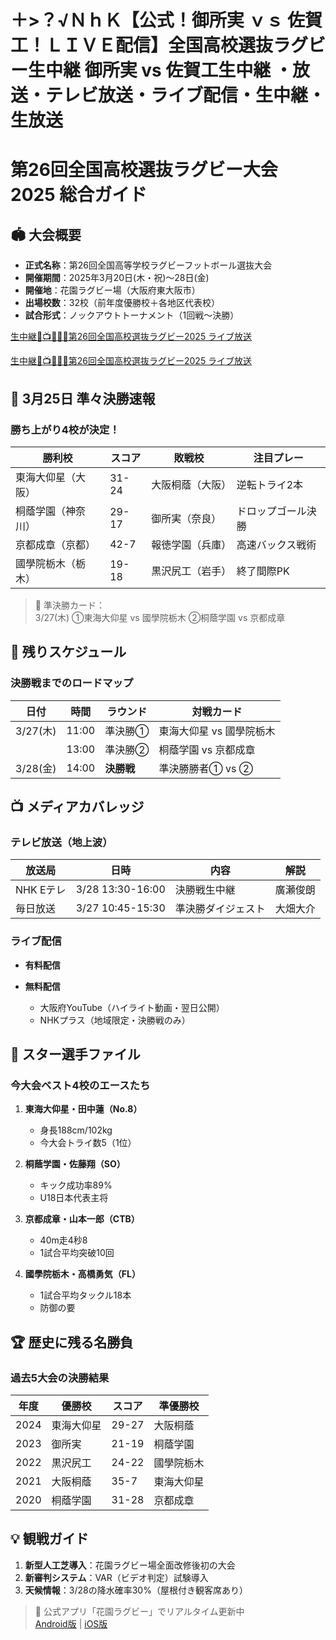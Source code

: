 # ＋>？√ＮｈＫ【公式！御所実 ｖｓ 佐賀工！ＬＩＶＥ配信】全国高校選抜ラグビー生中継 御所実 vs 佐賀工生中継 ・放送・テレビ放送・ライブ配信・生中継・生放送
# 第26回全国高校選抜ラグビー大会 2025 総合ガイド

## 🏟️ 大会概要
- **正式名称**：第26回全国高等学校ラグビーフットボール選抜大会
- **開催期間**：2025年3月20日(木・祝)～28日(金)
- **開催地**：花園ラグビー場（大阪府東大阪市）
- **出場校数**：32校（前年度優勝校＋各地区代表校）
- **試合形式**：ノックアウトトーナメント（1回戦～決勝）

[生中継🔴📺🏉👉🏻第26回全国高校選抜ラグビー2025 ライブ放送 ](https://jsports-hq.com/rugby/?mdr)

[生中継🔴📺🏉👉🏻第26回全国高校選抜ラグビー2025 ライブ放送 ](https://jsports-hq.com/rugby/?mdr)

## 📣 3月25日 準々決勝速報
### 勝ち上がり4校が決定！
| 勝利校 | スコア | 敗戦校 | 注目プレー |
|--------|--------|--------|------------|
| 東海大仰星（大阪） | 31-24 | 大阪桐蔭（大阪） | 逆転トライ2本 |
| 桐蔭学園（神奈川） | 29-17 | 御所実（奈良） | ドロップゴール決勝 |
| 京都成章（京都） | 42-7 | 報徳学園（兵庫） | 高速バックス戦術 |
| 國學院栃木（栃木） | 19-18 | 黒沢尻工（岩手） | 終了間際PK |

> 🏉 準決勝カード：  
> 3/27(木) ①東海大仰星 vs 國學院栃木 ②桐蔭学園 vs 京都成章

## 📅 残りスケジュール
### 決勝戦までのロードマップ
| 日付 | 時間 | ラウンド | 対戦カード |
|------|------|----------|------------|
| 3/27(木) | 11:00 | 準決勝① | 東海大仰星 vs 國學院栃木 |
| | 13:00 | 準決勝② | 桐蔭学園 vs 京都成章 |
| 3/28(金) | 14:00 | **決勝戦** | 準決勝勝者① vs ② |

## 📺 メディアカバレッジ
### テレビ放送（地上波）
| 放送局 | 日時 | 内容 | 解説 |
|--------|------|------|------|
| NHK Eテレ | 3/28 13:30-16:00 | 決勝戦生中継 | 廣瀬俊朗 |
| 毎日放送 | 3/27 10:45-15:30 | 準決勝ダイジェスト | 大畑大介 |

### ライブ配信
- **有料配信**
 

- **無料配信**
  - 大阪府YouTube（ハイライト動画・翌日公開）
  - NHKプラス（地域限定・決勝戦のみ）

## 🌟 スター選手ファイル
### 今大会ベスト4校のエースたち
1. **東海大仰星・田中蓮（No.8）**
   - 身長188cm/102kg
   - 今大会トライ数5（1位）

2. **桐蔭学園・佐藤翔（SO）**
   - キック成功率89%
   - U18日本代表主将

3. **京都成章・山本一郎（CTB）**
   - 40m走4秒8
   - 1試合平均突破10回

4. **國學院栃木・高橋勇気（FL）**
   - 1試合平均タックル18本
   - 防御の要

## 🏆 歴史に残る名勝負
### 過去5大会の決勝結果
| 年度 | 優勝校 | スコア | 準優勝校 |
|------|--------|--------|----------|
| 2024 | 東海大仰星 | 29-27 | 大阪桐蔭 |
| 2023 | 御所実 | 21-19 | 桐蔭学園 |
| 2022 | 黒沢尻工 | 24-22 | 國學院栃木 |
| 2021 | 大阪桐蔭 | 35-7 | 東海大仰星 |
| 2020 | 桐蔭学園 | 31-28 | 京都成章 |

## 💡 観戦ガイド
1. **新型人工芝導入**：花園ラグビー場全面改修後初の大会
2. **新審判システム**：VAR（ビデオ判定）試験導入
3. **天候情報**：3/28の降水確率30%（屋根付き観客席あり）

> 📢 公式アプリ「花園ラグビー」でリアルタイム更新中  
> [Android版](https://play.google.com) | [iOS版](https://apple.com)

